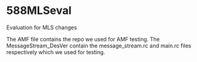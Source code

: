 # 588MLSeval
Evaluation for MLS changes

The AMF file contains the repo we used for AMF testing. The MessageStream_DesVer contain the message_stream.rc and main.rc files respectively which we used for testing.  
